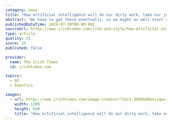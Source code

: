 ```yaml
---
category: news
title: "How artificial intelligence will do our dirty work, take our jobs and change our lives"
abstract: "We have to get there eventually, so we might as well start with the killer robots. If we were to jump forward 50 years to see what artificial intelligence might bring us, would we – Terminator-style – step into a world of human skulls being crushed ..."
publishedDateTime: 2019-07-20T06:00:00Z
sourceUrl: https://www.irishtimes.com/life-and-style/how-artificial-intelligence-will-do-our-dirty-work-take-our-jobs-and-change-our-lives-1.3960509
type: article
quality: 25
score: 25
published: false

provider:
  name: The Irish Times
  id: irishtimes.com

topics:
  - AI
  - Robotics

images:
  - url: https://www.irishtimes.com/image-creator/?id=1.3960508&origw=1440
    width: 1200
    height: 630
    title: "How artificial intelligence will do our dirty work, take our jobs and change our lives"
---
```


